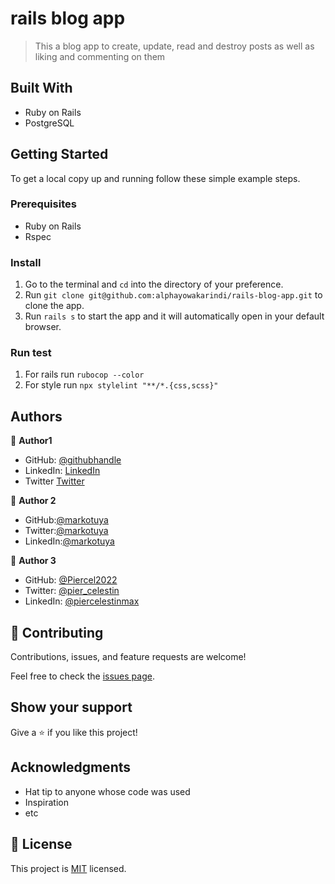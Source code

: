 # rails blog app

> This a blog app to create, update, read and destroy posts as well as liking and commenting on them

## Built With

- Ruby on Rails
- PostgreSQL

## Getting Started

To get a local copy up and running follow these simple example steps.

### Prerequisites

- Ruby on Rails
- Rspec

### Install

1. Go to the terminal and `cd` into the directory of your preference.
2. Run `git clone git@github.com:alphayowakarindi/rails-blog-app.git` to clone the app.
3. Run `rails s` to start the app and it will automatically open in your default browser.

### Run test
1. For rails run `rubocop --color`
2. For style run  `npx stylelint "**/*.{css,scss}"`

## Authors

👤 **Author1**

- GitHub: [@githubhandle](https://github.com/alphayowakarindi)
- LinkedIn: [LinkedIn](https://www.linkedin.com/in/alphayo-wakarindi-15a825236/)
- Twitter [Twitter](https://twitter.com/alphayowakarind)


👤 **Author 2**

- GitHub:[@markotuya](https://github.com/markotuya0)
- Twitter:[@markotuya](https://Twitter.com/mark_anthonny)
- LinkedIn:[@markotuya](https://www.linkedin.com/in/mark-otuya)

👤 **Author 3**
- GitHub: [@Piercel2022](https://github.com/Piercel2022)
- Twitter: [@pier_celestin](https://twitter.com/pier_celestin)
- LinkedIn: [@piercelestinmax](https://linkedin.com/in/piercelestinmax)

## 🤝 Contributing
Contributions, issues, and feature requests are welcome!

Feel free to check the [issues page](https://github.com/alphayowakarindi/rails-blog-app/issues). 

## Show your support

Give a ⭐️ if you like this project!

## Acknowledgments

- Hat tip to anyone whose code was used
- Inspiration
- etc

## 📝 License

This project is [MIT](./MIT.md) licensed.
